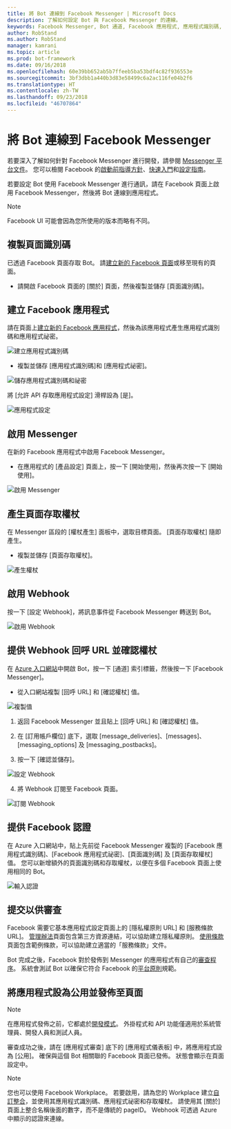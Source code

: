 ```yaml
---
title: 將 Bot 連線到 Facebook Messenger | Microsoft Docs
description: 了解如何設定 Bot 與 Facebook Messenger 的連線。
keywords: Facebook Messenger, Bot 通道, Facebook 應用程式, 應用程式識別碼, 應用程式祕密, Facebook Bot, 認證
author: RobStand
ms.author: RobStand
manager: kamrani
ms.topic: article
ms.prod: bot-framework
ms.date: 09/16/2018
ms.openlocfilehash: 60e39bb652ab5b7ffeeb5ba53bdf4c82f936553e
ms.sourcegitcommit: 3bf3dbb1a440b3d83e58499c6a2ac116fe04b2f6
ms.translationtype: HT
ms.contentlocale: zh-TW
ms.lasthandoff: 09/23/2018
ms.locfileid: "46707864"
---
```

# <a name="connect-a-bot-to-facebook-messenger"></a>將 Bot 連線到 Facebook Messenger

若要深入了解如何針對 Facebook Messenger 進行開發，請參閱 [Messenger 平台文件](https://developers.facebook.com/docs/messenger-platform)。 您可以檢閱 Facebook 的[啟動前指導方針](https://developers.facebook.com/docs/messenger-platform/product-overview/launch#app_public)、[快速入門](https://developers.facebook.com/docs/messenger-platform/guides/quick-start)和[設定指南](https://developers.facebook.com/docs/messenger-platform/guides/setup)。

若要設定 Bot 使用 Facebook Messenger 進行通訊，請在 Facebook 頁面上啟用 Facebook Messenger，然後將 Bot 連線到應用程式。

> [!NOTE]
> Facebook UI 可能會因為您所使用的版本而略有不同。

## <a name="copy-the-page-id"></a>複製頁面識別碼

已透過 Facebook 頁面存取 Bot。 請[建立新的 Facebook 頁面](https://www.facebook.com/bookmarks/pages)或移至現有的頁面。

* 請開啟 Facebook 頁面的 [關於] 頁面，然後複製並儲存 [頁面識別碼]。

## <a name="create-a-facebook-app"></a>建立 Facebook 應用程式

請在頁面上[建立新的 Facebook 應用程式](https://developers.facebook.com/quickstarts/?platform=web)，然後為該應用程式產生應用程式識別碼和應用程式祕密。

![建立應用程式識別碼](~/media/channels/FB-CreateAppId.png)

* 複製並儲存 [應用程式識別碼]和 [應用程式祕密]。

![儲存應用程式識別碼和祕密](~/media/channels/FB-get-appid.png)

將 [允許 API 存取應用程式設定] 滑桿設為 [是]。

![應用程式設定](~/media/bot-service-channel-connect-facebook/api_settings.png)

## <a name="enable-messenger"></a>啟用 Messenger


在新的 Facebook 應用程式中啟用 Facebook Messenger。

* 在應用程式的 [產品設定] 頁面上，按一下 [開始使用]，然後再次按一下 [開始使用]。


![啟用 Messenger](~/media/channels/FB-AddMessaging1.png)

## <a name="generate-a-page-access-token"></a>產生頁面存取權杖

在 Messenger 區段的 [權杖產生] 面板中，選取目標頁面。 [頁面存取權杖] 隨即產生。

* 複製並儲存 [頁面存取權杖]。

![產生權杖](~/media/channels/FB-generateToken.png)

## <a name="enable-webhooks"></a>啟用 Webhook

按一下 [設定 Webhook]，將訊息事件從 Facebook Messenger 轉送到 Bot。

![啟用 Webhook](~/media/channels/FB-webhook.png)

## <a name="provide-webhook-callback-url-and-verify-token"></a>提供 Webhook 回呼 URL 並確認權杖

在 [Azure 入口網站](https://portal.azure.com/)中開啟 Bot，按一下 [通道] 索引標籤，然後按一下 [Facebook Messenger]。

* 從入口網站複製 [回呼 URL] 和 [確認權杖] 值。

![複製值](~/media/channels/fb-callbackVerify.png)

1. 返回 Facebook Messenger 並且貼上 [回呼 URL] 和 [確認權杖] 值。

2. 在 [訂用帳戶欄位] 底下，選取 [message\_deliveries]、[messages]、[messaging\_options] 及 [messaging\_postbacks]。

3. 按一下 [確認並儲存]。

![設定 Webhook](~/media/channels/FB-webhookConfig.png)

4. 將 Webhook 訂閱至 Facebook 頁面。

![訂閱 Webhook](~/media/bot-service-channel-connect-facebook/subscribe-webhook.png)


## <a name="provide-facebook-credentials"></a>提供 Facebook 認證

在 Azure 入口網站中，貼上先前從 Facebook Messenger 複製的 [Facebook 應用程式識別碼]、[Facebook 應用程式祕密]、[頁面識別碼] 及 [頁面存取權杖] 值。 您可以新增額外的頁面識別碼和存取權杖，以便在多個 Facebook 頁面上使用相同的 Bot。

![輸入認證](~/media/channels/fb-credentials2.png)

## <a name="submit-for-review"></a>提交以供審查

Facebook 需要它基本應用程式設定頁面上的 [隱私權原則 URL] 和 [服務條款 URL]。 [管理辦法](https://aka.ms/bf-conduct)頁面包含第三方資源連結，可以協助建立隱私權原則。 [使用條款](https://aka.ms/bf-terms)頁面包含範例條款，可以協助建立適當的「服務條款」文件。

Bot 完成之後，Facebook 對於發佈到 Messenger 的應用程式有自己的[審查程序](https://developers.facebook.com/docs/messenger-platform/app-review)。 系統會測試 Bot 以確保它符合 Facebook 的[平台原則](https://developers.facebook.com/docs/messenger-platform/policy-overview)規範。

## <a name="make-the-app-public-and-publish-the-page"></a>將應用程式設為公用並發佈至頁面

> [!NOTE]
> 在應用程式發佈之前，它都處於[開發模式](https://developers.facebook.com/docs/apps/managing-development-cycle)。 外掛程式和 API 功能僅適用於系統管理員、開發人員和測試人員。

審查成功之後，請在 [應用程式審查] 底下的 [應用程式儀表板] 中，將應用程式設為 [公用]。
確保與這個 Bot 相關聯的 Facebook 頁面已發佈。 狀態會顯示在頁面設定中。

> [!NOTE]
> 您也可以使用 Facebook Workplace。 若要啟用，請為您的 Workplace 建立[自訂整合](https://developers.facebook.com/docs/workplace/custom-integrations-new)，並使用其應用程式識別碼、應用程式祕密和存取權杖。 請使用其 [關於] 頁面上整合名稱後面的數字，而不是傳統的 pageID。 Webhook 可透過 Azure 中顯示的認證來連線。
